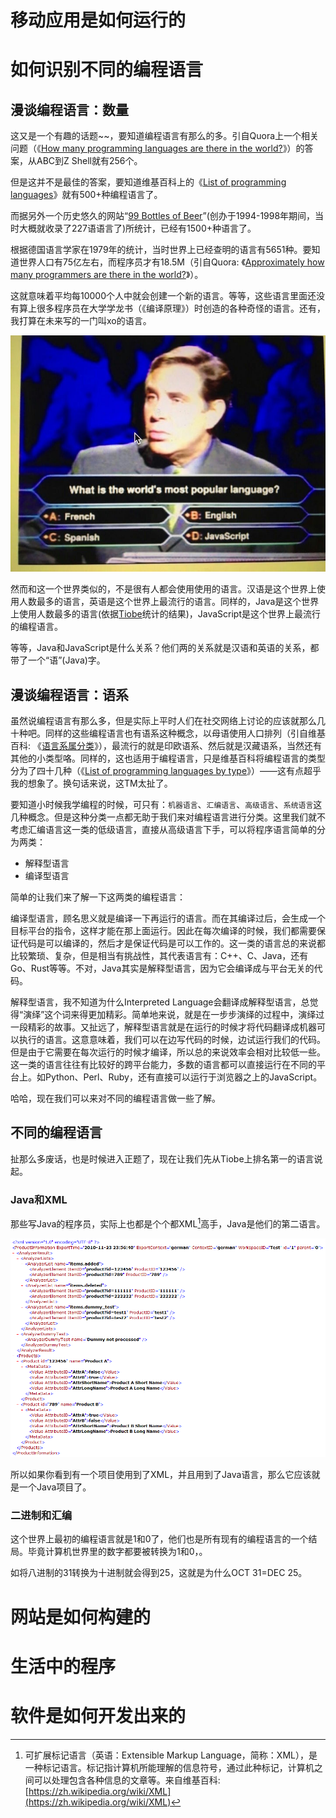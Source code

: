 
移动应用是如何运行的
===

如何识别不同的编程语言
===

漫谈编程语言：数量
---

这又是一个有趣的话题~~，要知道编程语言有那么的多。引自Quora上一个相关问题（《[How many programming languages are there in the world?](https://www.quora.com/How-many-programming-languages-are-there-in-the-world)》）的答案，从ABC到Z Shell就有256个。

但是这并不是最佳的答案，要知道维基百科上的《[List of programming languages](https://en.wikipedia.org/wiki/List_of_programming_languages)》就有500+种编程语言了。

而据另外一个历史悠久的网站“[99 Bottles of Beer](http://www.99-bottles-of-beer.net/)”(创办于1994-1998年期间，当时大概就收录了227语语言了)所统计，已经有1500+种语言了。

根据德国语言学家在1979年的统计，当时世界上已经查明的语言有5651种。要知道世界人口有75亿左右，而程序员才有18.5M（引自Quora: 《[Approximately how many programmers are there in the world?](https://www.quora.com/Approximately-how-many-programmers-are-there-in-the-world)》）。

这就意味着平均每10000个人中就会创建一个新的语言。等等，这些语言里面还没有算上很多程序员在大学学龙书（《编译原理》）时创造的各种奇怪的语言。还有，我打算在未来写的一门叫xo的语言。

![Most Popular Language](./images/most-popular-language.jpg)

然而和这一个世界类似的，不是很有人都会使用使用的语言。汉语是这个世界上使用人数最多的语言，英语是这个世界上最流行的语言。同样的，Java是这个世界上使用人数最多的语言(依据[Tiobe](http://www.tiobe.com/tiobe_index)统计的结果)，JavaScript是这个世界上最流行的编程语言。

等等，Java和JavaScript是什么关系？他们两的关系就是汉语和英语的关系，都带了一个“语”(Java)字。

漫谈编程语言：语系
---

虽然说编程语言有那么多，但是实际上平时人们在社交网络上讨论的应该就那么几十种吧。同样的这些编程语言也有语系这种概念，以母语使用人口排列（引自维基百科: 《[语言系属分类](https://zh.wikipedia.org/wiki/%E8%AF%AD%E8%A8%80%E7%B3%BB%E5%B1%9E%E5%88%86%E7%B1%BB)》），最流行的就是印欧语系、然后就是汉藏语系，当然还有其他的小类型咯。同样的，这也适用于编程语言，只是维基百科将编程语言的类型分为了四十几种（《[List of programming languages by type](https://en.wikipedia.org/wiki/List_of_programming_languages_by_type)》）——这有点超乎我的想象了。换句话来说，这TM太扯了。

要知道小时候我学编程的时候，可只有：``机器语言``、``汇编语言``、``高级语言``、``系统语言``这几种概念。但是这种分类一点都无助于我们来对编程语言进行分类。这里我们就不考虑汇编语言这一类的低级语言，直接从高级语言下手，可以将程序语言简单的分为两类：

  - 解释型语言
  - 编译型语言

简单的让我们来了解一下这两类的编程语言：

编译型语言，顾名思义就是编译一下再运行的语言。而在其编译过后，会生成一个目标平台的指令，这样才能在那上面运行。因此在每次编译的时候，我们都需要保证代码是可以编译的，然后才是保证代码是可以工作的。这一类的语言总的来说都比较繁琐、复杂，但是相当有挑战性，其代表语言有：C++、C、Java，还有Go、Rust等等。不对，Java其实是解释型语言，因为它会编译成与平台无关的代码。

解释型语言，我不知道为什么Interpreted Language会翻译成解释型语言，总觉得“演绎”这个词来得更加精彩。简单地来说，就是在一步步演绎的过程中，演绎过一段精彩的故事。又扯远了，解释型语言就是在运行的时候才将代码翻译成机器可以执行的语言。这意意味着，我们可以在边写代码的时候，边试运行我们的代码。但是由于它需要在每次运行的时候才编译，所以总的来说效率会相对比较低一些。这一类的语言往往有比较好的跨平台能力，多数的语言都可以直接运行在不同的平台上。如Python、Perl、Ruby，还有直接可以运行于浏览器之上的JavaScript。

哈哈，现在我们可以来对不同的编程语言做一些了解。

不同的编程语言
---

扯那么多废话，也是时候进入正题了，现在让我们先从Tiobe上排名第一的语言说起。

### Java和XML

那些写Java的程序员，实际上也都是个个都XML[^xml]高手，Java是他们的第二语言。

![XML](./images/xml.png)

所以如果你看到有一个项目使用到了XML，并且用到了Java语言，那么它应该就是一个Java项目了。


### 二进制和汇编

这个世界上最初的编程语言就是1和0了，他们也是所有现有的编程语言的一个结局。毕竟计算机世界里的数字都要被转换为1和0，。

如将八进制的31转换为十进制就会得到25，这就是为什么OCT 31=DEC 25。

[^xml]: 可扩展标记语言（英语：Extensible Markup Language，简称：XML），是一种标记语言。标记指计算机所能理解的信息符号，通过此种标记，计算机之间可以处理包含各种信息的文章等。来自维基百科: [https://zh.wikipedia.org/wiki/XML](https://zh.wikipedia.org/wiki/XML)

网站是如何构建的
===

生活中的程序
===

软件是如何开发出来的
===
